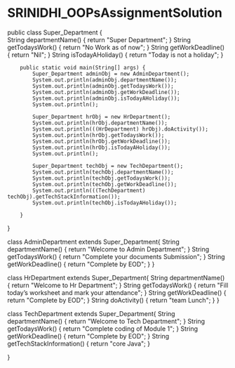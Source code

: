 # SRINIDHI_OOPsAssignmentSolution

 public class Super_Department {     
        String departmentName() {
            return "Super Department";
        }
        String getTodaysWork() {
            return "No Work as of now";
        }
        String getWorkDeadline() {
            return "Nil";
        }
        String isTodayAHoliday() {
            return "Today is not a holiday";
        }  
        
   
        public static void main(String[] args) {
            Super_Department adminObj = new AdminDepartment();
            System.out.println(adminObj.departmentName());
            System.out.println(adminObj.getTodaysWork());
            System.out.println(adminObj.getWorkDeadline());
            System.out.println(adminObj.isTodayAHoliday());
            System.out.println();
            
            Super_Department hrObj = new HrDepartment();
            System.out.println(hrObj.departmentName());  
            System.out.println(((HrDepartment) hrObj).doActivity());
            System.out.println(hrObj.getTodaysWork());
            System.out.println(hrObj.getWorkDeadline());
            System.out.println(hrObj.isTodayAHoliday());
            System.out.println();
            
            Super_Department techObj = new TechDepartment();
            System.out.println(techObj.departmentName());
            System.out.println(techObj.getTodaysWork());
            System.out.println(techObj.getWorkDeadline());
            System.out.println(((TechDepartment) techObj).getTechStackInformation());
            System.out.println(techObj.isTodayAHoliday());
            
        }
        
 } 
 
 class AdminDepartment extends Super_Department{
     String departmentName() {
         return "Welcome to Admin Department";
     }
     String getTodaysWork() {
         return "Complete your documents Submission";
     }
     String getWorkDeadline() {
         return "Complete by EOD";
     }
 }

 class HrDepartment extends Super_Department{
     String departmentName() {
         return "Welcome to Hr Department";
     }
     String getTodaysWork() {
         return "Fill today’s worksheet and mark your attendance";
     }
     String getWorkDeadline() {
         return "Complete by EOD";
     }
     String doActivity() {
         return "team Lunch";
     }
 }
 
class TechDepartment extends Super_Department{
     String departmentName() {
     	return "Welcome to Tech Department";
     }
     String getTodaysWork() {
         return "Complete coding of Module 1";
     }
     String getWorkDeadline() {
         return "Complete by EOD";
     }
     String getTechStackInformation() {
          return "core Java";
     }

 }   

